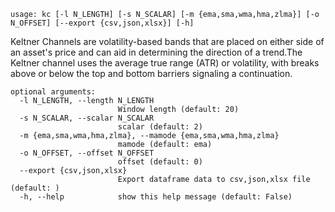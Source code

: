 ```
usage: kc [-l N_LENGTH] [-s N_SCALAR] [-m {ema,sma,wma,hma,zlma}] [-o N_OFFSET] [--export {csv,json,xlsx}] [-h]
```

Keltner Channels are volatility-based bands that are placed on either side of an asset's price and can aid in determining the direction of a
trend.The Keltner channel uses the average true range (ATR) or volatility, with breaks above or below the top and bottom barriers signaling a continuation.

```
optional arguments:
  -l N_LENGTH, --length N_LENGTH
                        Window length (default: 20)
  -s N_SCALAR, --scalar N_SCALAR
                        scalar (default: 2)
  -m {ema,sma,wma,hma,zlma}, --mamode {ema,sma,wma,hma,zlma}
                        mamode (default: ema)
  -o N_OFFSET, --offset N_OFFSET
                        offset (default: 0)
  --export {csv,json,xlsx}
                        Export dataframe data to csv,json,xlsx file (default: )
  -h, --help            show this help message (default: False)
```
